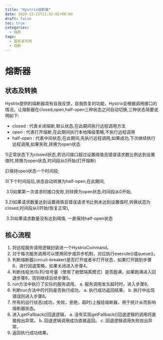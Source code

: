 ```yaml
---
title: "Hystrix熔断器"
date: 2020-12-21T21:52:02+08:00
draft: false
toc: true
categories:
  - 熔断
tags:
  - 服务高可用
  - 熔断
---
```

# 熔断器

## 状态及转换

Hystrix提供的熔断器具有自我反馈，自我恢复的功能，Hystrix会根据调用接口的情况，让熔断器在closed,open,half-open三种状态之间自动切换,三种状态简要说明如下:

* closed : 代表关闭熔断,默认状态,在此期间执行远程调用方法
* open : 代表打开熔断,在此期间执行本地降级策略,不执行远程调用
* half-open : 代表中间状态,在此期间,先执行远程调用,如果成功,下次继续执行远程调用,如果失败,转换为open状态



1)正常状态下为closed状态,若访问接口超过设置阈值且错误请求数比例达到设置值时,转换为open状态,时间段从0开始(打开熔断)

2)保持open状态一个时间段;

3)下个时间段后,状态自动转换为half-open,在此期间,

​    3.1)如果第一次请求时接口失败,则转换为open状态,时间段从0开始,

​    3.2)如果请求数量达到设置阈值且错误请求书比例未达到设置值时,转换状态为closed,时间段从0开始(恢复正常),

​    3.3)如果请求数量没有达到阈值, 一直保持half-open状态



## 核心流程

1. 将远程服务调用逻辑封装进一个HystrixCommand。
2. 对于每次服务调用可以使用同步或异步机制，对应执行execute()或queue()。
3. 判断熔断器(circuit-breaker)是否打开或者半打开状态，如果打开跳到步骤8，进行回退策略，如果关闭进入步骤4。
4. 判断线程池/队列/信号量（使用了舱壁隔离模式）是否跑满，如果跑满进入回退步骤8，否则继续后续步骤5。
5. run方法中执行了实际的服务调用。 
   a. 服务调用发生超时时，进入步骤8。
6. 判断run方法中的代码是否执行成功。 
   a. 执行成功返回结果。 
   b. 执行中出现错误则进入步骤8。
7. 所有的运行状态(成功，失败，拒绝，超时)上报给熔断器，用于统计从而影响熔断器状态。
8. 进入getFallback()回退逻辑。 
   a. 没有实现getFallback()回退逻辑的调用将直接抛出异常。 
   b. 回退逻辑调用成功直接返回。 
   c. 回退逻辑调用失败抛出异常。
9. 返回执行成功结果。
